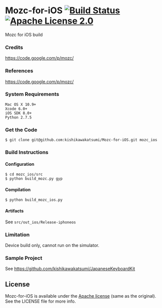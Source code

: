 Mozc-for-iOS [![Build Status](https://img.shields.io/travis/kishikawakatsumi/Mozc-for-iOS/master.svg?style=flat)](https://travis-ci.org/kishikawakatsumi/Mozc-for-iOS) [![Apache License 2.0](https://img.shields.io/badge/license-Apache%202.0-yellow.svg?style=flat)](https://www.tldrlegal.com/l/apache2)
============

Mozc for iOS build

### Credits

https://code.google.com/p/mozc/

### References

https://code.google.com/p/mozc/

### System Requirements

    Mac OS X 10.9+
    Xcode 6.0+
    iOS SDK 8.0+
    Python 2.7.5


### Get the Code

```
$ git clone git@github.com:kishikawakatsumi/Mozc-for-iOS.git mozc_ios
```

### Build Instructions

#### Configuration

```
$ cd mozc_ios/src
$ python build_mozc.py gyp
```

#### Compilation

```
$ python build_mozc_ios.py
```

#### Artifacts

See `src/out_ios/Release-iphoneos`

### Limitation

Device build only, cannot run on the simulator.


### Sample Project

See https://github.com/kishikawakatsumi/JapaneseKeyboardKit

 
[Apache]: http://www.apache.org/licenses/LICENSE-2.0
[MIT]: http://www.opensource.org/licenses/mit-license.php
[GPL]: http://www.gnu.org/licenses/gpl.html
[BSD]: http://opensource.org/licenses/bsd-license.php

## License

Mozc-for-iOS is available under the [Apache license][Apache] (same as the original). See the LICENSE file for more info.
